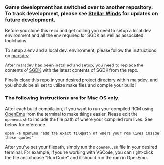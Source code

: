 ### Game development has switched over to another repository. To track development, please see [Stellar Winds](https://github.com/izzy1090/StellarWinds?organization=izzy1090&organization=izzy1090) for updates on future development.





Before you clone this repo and get coding you need to setup a local dev environment and all the env required for SGDK as well as associated toolchains.

To setup a env and a local dev. environment, please follow the instructions on [marsdev](https://github.com/andwn/marsdev). 

After marsdev has been installed and setup, you need to replace the contents of [SGDK](https://github.com/Stephane-D/SGDK) with the latest contents of SGDK from the repo. 

Finally clone this repo in your desired project directory within marsdev, and you should be all set to utilize make files and compile your build!

### The following instructions are for Mac OS only. 

After each build compilation, if you want to run your compiled ROM using [OpenEmu](https://openemu.org/) from the terminal to make things easier. Please edit the ```openemu.sh``` to include the file path of where your compiled rom lives. See below for reference.

```
open -a OpenEmu "add the exact filepath of where your rom lives inside these quotes"
```

After you've set your filepath, simply run the ```openemu.sh``` file in your desired terminal. For example, if you're working with VSCode, you can right-click the file and choose "Run Code" and it should run the rom in OpenEmu. 
